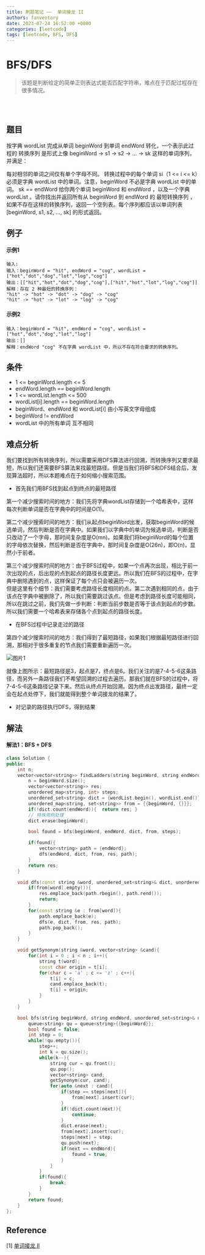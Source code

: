 ```yaml
---
title: 刷题笔记 ——  单词接龙 II
authors: fanventory
date: 2023-07-24 16:52:00 +0800
categories: [leetcode]
tags: [leetcode, BFS, DFS]
---
```


# BFS/DFS
> 该题是判断给定的简单正则表达式能否匹配字符串，难点在于匹配过程存在很多情况。

<br>
<br>

## 题目
按字典 wordList 完成从单词 beginWord 到单词 endWord 转化，一个表示此过程的 转换序列 是形式上像 beginWord -> s1 -> s2 -> ... -> sk 这样的单词序列，并满足：

每对相邻的单词之间仅有单个字母不同。
转换过程中的每个单词 si（1 <= i <= k）必须是字典 wordList 中的单词。注意，beginWord 不必是字典 wordList 中的单词。
sk == endWord
给你两个单词 beginWord 和 endWord ，以及一个字典 wordList 。请你找出并返回所有从 beginWord 到 endWord 的 最短转换序列 ，如果不存在这样的转换序列，返回一个空列表。每个序列都应该以单词列表 [beginWord, s1, s2, ..., sk] 的形式返回。

## 例子

#### 示例1

```
输入:
输入：beginWord = "hit", endWord = "cog", wordList = ["hot","dot","dog","lot","log","cog"]
输出：[["hit","hot","dot","dog","cog"],["hit","hot","lot","log","cog"]]
解释：存在 2 种最短的转换序列：
"hit" -> "hot" -> "dot" -> "dog" -> "cog"
"hit" -> "hot" -> "lot" -> "log" -> "cog"
```

#### 示例2

```
输入：beginWord = "hit", endWord = "cog", wordList = ["hot","dot","dog","lot","log"]
输出：[]
解释：endWord "cog" 不在字典 wordList 中，所以不存在符合要求的转换序列。
```

## 条件
+ 1 <= beginWord.length <= 5
+ endWord.length == beginWord.length
+ 1 <= wordList.length <= 500
+ wordList[i].length == beginWord.length
+ beginWord、endWord 和 wordList[i] 由小写英文字母组成
+ beginWord != endWord
+ wordList 中的所有单词 互不相同

## 难点分析
我们要找到所有转换序列，所以需要采用DFS算法进行回溯，而转换序列又要求最短，所以我们还需要BFS算法来找最短路径。但是当我们将BFS和DFS结合后，发现算法超时，所以本题难点在于如何缩小搜索范围。

+ 首先我们用BFS找到起点到终点的最短路径

第一个减少搜索时间的地方：我们先将字典wordList存储到一个哈希表中，这样每次判断单词是否在字典中的时间是O(1)。

第二个减少搜索时间的地方：我们从起点beginWord出发，获取beginWord的候选单词，然后判断是否在字典中。如果我们以字典中的单词为候选单词，判断是否只改动了一个字母，那时间复杂度是O(mn)。如果我们将beginWord的每个位置的字母依次替换，然后判断是否在字典中，那时间复杂度是O(26n)，即O(n)，显然小于前者。

第三个减少搜索时间的地方：由于BFS过程中，如果一个点再次出现，相比于前一次出现的点，后出现的点到起点的路径长度更远。所以我们在BFS的过程中，在字典中删除遇到的点，这样保证了每个点只会被遍历一次。   
但是这里有个细节：我们需要考虑路径长度相同的点。第二次遇到相同的点，由于该点在字典中被删除了，所以我们需要跳过该点。但是考虑到路径长度可能相同，所以在跳过之前，我们先做一步判断：判断当前步数是否等于该点到起点的步数。所以我们需要一个哈希表来存储各个点到起点的路径长度。

+ 在BFS过程中记录走过的路径

第四个减少搜索时间的地方：我们得到了最短路径，如果我们根据最短路径进行回溯，那相对于很多重复的节点我们需要重新遍历一次。

![图片1](image/单词接龙2_pic1.png)

就像上图所示：最短路径是3，起点是7，终点是6。我们关注的是7-4-5-6这条路径，而另外一条路径我们不希望回溯的过程去遍历。那我们就在BFS的过程中，将7-4-5-6这条路径记录下来。然后从终点开始回溯。因为终点出发路径，最终一定会在起点处停下，我们就能得到整个单词接龙的结果了。

+ 对记录的路径执行DFS，得到结果

## 解法

#### 解法1：BFS + DFS
```c++
class Solution {
public:
    int n;
    vector<vector<string>> findLadders(string beginWord, string endWord, vector<string>& wordList) {
        n = beginWord.size();
        vector<vector<string>> res;
        unordered_map<string, int> steps;
        unordered_set<string> dict = {wordList.begin(), wordList.end()};
        unordered_map<string, set<string>> from = {{beginWord, {}}};
        if(!dict.count(endWord)){  return res; }
        // 特殊用例处理
        dict.erase(beginWord);

        bool found = bfs(beginWord, endWord, dict, from, steps);

        if(found){
            vector<string> path = {endWord};
            dfs(endWord, dict, from, res, path);
        }
        return res;
    }

    void dfs(const string &word, unordered_set<string>& dict, unordered_map<string, set<string>> &from, vector<vector<string>> &res, vector<string> &path){
        if(from[word].empty()){
            res.emplace_back(path.rbegin(), path.rend());
            return;
        }
        for(const string &e : from[word]){
            path.emplace_back(e);
            dfs(e, dict, from, res, path);
            path.pop_back();
        }
    }

    void getSynonym(string &word, vector<string> &cand){
        for(int i = 0 ; i < n ; i++){
            string t(word);
            const char origin = t[i];
            for(char c = 'a' ; c <= 'z' ; c++){
                t[i] = c;
                cand.emplace_back(t);
                t[i] = origin;
            }
        }
    }

    bool bfs(string beginWord, string endWord, unordered_set<string>& dict, unordered_map<string, set<string>> &from, unordered_map<string, int> &steps) {
        queue<string> qu = queue<string>{{beginWord}};
        bool found = false;
        int step = 0;
        while(!qu.empty()){
            step++;
            int k = qu.size();
            while(k--){
                string cur = qu.front();
                qu.pop();
                vector<string> cand;
                getSynonym(cur, cand);
                for(auto &next : cand){
                    if(step == steps[next]){
                        from[next].insert(cur);
                    }
                    if(!dict.count(next)){
                        continue;
                    }
                    dict.erase(next);
                    from[next].insert(cur);
                    steps[next] = step;
                    qu.push(next);
                    if(next == endWord){
                        found = true;
                    }
                }
            }
            if(found){
                break;
            }
        }
        return found;
    }
};
```

## Reference
[1] [单词接龙 II](https://leetcode.cn/problems/word-ladder-ii/)   